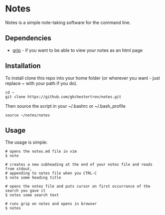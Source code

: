 # Notes
Notes is a simple note-taking software for the command line.

## Dependencies

- [grip](https://github.com/joeyespo/grip) - if you want to be able to view your notes as an html page

## Installation
To install clone this repo into your home folder (or wherever you want - just replace ~ with your path if you do).
```
cd ~
git clone https://github.com/gkchestertron/notes.git
```
Then source the script in your ~/.bashrc or ~/.bash\_profile
```
source ~/notes/notes
```

## Usage
The usage is simple:
```
# opens the notes.md file in vim
$ note

# creates a new subheading at the end of your notes file and reads from stdout, 
# appending to notes file when you CTRL-C
$ note some heading title

# opens the notes file and puts cursor on first occurrance of the search you gave it
$ notes some search text

# runs grip on notes and opens in browser
$ notes
